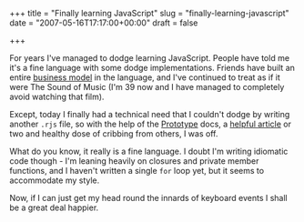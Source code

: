 +++
title = "Finally learning JavaScript"
slug = "finally-learning-javascript"
date = "2007-05-16T17:17:00+00:00"
draft = false

+++

For years I've managed to dodge learning JavaScript. People have told me it's a fine language with some dodge implementations. Friends have built an entire [business model](http://www.zimki.com/) in the language, and I've continued to treat as if it were The Sound of Music (I'm 39 now and I have managed to completely avoid watching that film).

Except, today I finally had a technical need that I couldn't dodge by writing another `.rjs` file, so with the help of the [Prototype](http://www.prototypejs.org/) docs, a [helpful article](http://www.crockford.com/javascript/private.html) or two and healthy dose of cribbing from others, I was off.

What do you know, it really is a fine language. I doubt I'm writing idiomatic code though - I'm leaning heavily on closures and private member functions, and I haven't written a single `for` loop yet, but it seems to accommodate my style.

Now, if I can just get my head round the innards of keyboard events I shall be a great deal happier.
